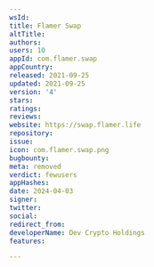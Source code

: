 ```yaml
---
wsId: 
title: Flamer Swap
altTitle: 
authors: 
users: 10
appId: com.flamer.swap
appCountry: 
released: 2021-09-25
updated: 2021-09-25
version: '4'
stars: 
ratings: 
reviews: 
website: https://swap.flamer.life
repository: 
issue: 
icon: com.flamer.swap.png
bugbounty: 
meta: removed
verdict: fewusers
appHashes: 
date: 2024-04-03
signer: 
twitter: 
social: 
redirect_from: 
developerName: Dev Crypto Holdings
features: 

---
```


